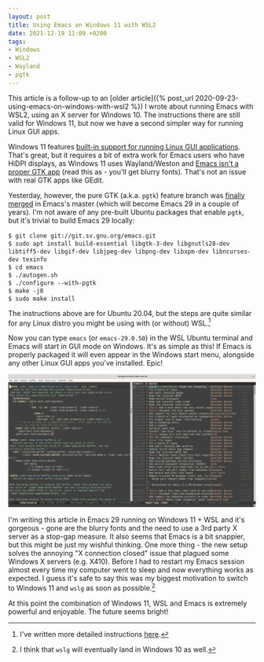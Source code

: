 ```yaml
---
layout: post
title: Using Emacs on Windows 11 with WSL2
date: 2021-12-19 11:09 +0200
tags:
- Windows
- WSL2
- Wayland
- pgtk
---
```


This article is a follow-up to an [older article]({% post_url 2020-09-23-using-emacs-on-windows-with-wsl2 %}) I wrote about running Emacs with WSL2, using an X server for Windows 10. The instructions there are still valid for Windows 11, but now we have a second simpler way for running Linux GUI apps.

Windows 11 features [built-in support for running Linux GUI applications](https://docs.microsoft.com/en-us/windows/wsl/tutorials/gui-apps).
That's great, but it requires a bit of extra work for Emacs users who have HiDPI displays,
as Windows 11 uses Wayland/Weston and [Emacs isn't a proper GTK app](https://emacshorrors.com/posts/psa-emacs-is-not-a-proper-gtk-application.html) (read this as - you'll get blurry fonts). That's not
an issue with real GTK apps like GEdit.

Yesterday, however, the pure GTK (a.k.a. `pgtk`) feature branch was [finally merged](https://www.reddit.com/r/emacs/comments/rj8k32/the_pgtk_pure_gtk_branch_was_merged/) in Emacs's master (which will become Emacs 29 in a couple of years). I'm not aware
of any pre-built Ubuntu packages that enable `pgtk`, but it's trivial to build Emacs 29 locally:

``` shellsession
$ git clone git://git.sv.gnu.org/emacs.git
$ sudo apt install build-essential libgtk-3-dev libgnutls28-dev libtiff5-dev libgif-dev libjpeg-dev libpng-dev libxpm-dev libncurses-dev texinfo
$ cd emacs
$ ./autogen.sh
$ ./configure --with-pgtk
$ make -j8
$ sudo make install
```

The instructions above are for Ubuntu 20.04, but the steps are quite similar for any Linux distro you might be using with (or without) WSL.[^1]

Now you can type `emacs` (or `emacs-29.0.50`) in the WSL Ubuntu terminal and Emacs will start in GUI mode on Windows. It's as simple as this! If Emacs is properly packaged it will even appear in the Windows start menu, alongside any other Linux GUI apps you've installed. Epic!

![emacs_with_pgtk.png](/assets/images/emacs_with_pgtk.png)

I'm writing this article in Emacs 29 running on Windows 11 + WSL and it's gorgeous - gone are the blurry fonts and the need to use a 3rd party X server as a stop-gap measure. It also seems that Emacs is a bit snappier, but this might
be just my wishful thinking. One more thing - the new setup solves the annoying "X connection closed" issue that plagued some Windows X servers (e.g. X410). Before I had to restart my Emacs session almost every time my computer went to sleep and now everything works as expected. I guess it's safe to say this was my biggest motivation to switch to Windows 11 and `wslg` as soon as possible.[^2]

At this point the combination of Windows 11, WSL and Emacs is extremely powerful and enjoyable. The future seems bright!

[^1]: I've written more detailed instructions [here](https://batsov.com/articles/2021/12/19/building-emacs-from-source-with-pgtk/).
[^2]: I think that `wslg` will eventually land in Windows 10 as well.
